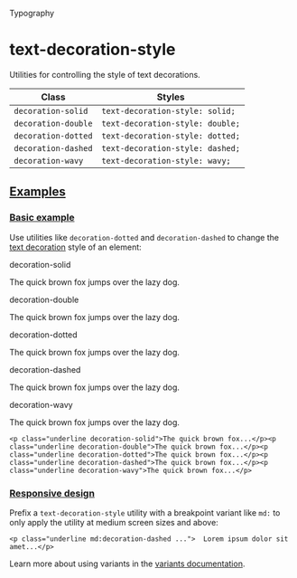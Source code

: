 <!--$-->

<!--/$-->

Typography

# text-decoration-style

Utilities for controlling the style of text decorations.

| Class               | Styles                           |
| ------------------- | -------------------------------- |
| `decoration-solid`  | `text-decoration-style: solid;`  |
| `decoration-double` | `text-decoration-style: double;` |
| `decoration-dotted` | `text-decoration-style: dotted;` |
| `decoration-dashed` | `text-decoration-style: dashed;` |
| `decoration-wavy`   | `text-decoration-style: wavy;`   |

## [Examples](#examples)

### [Basic example](#basic-example)

Use utilities like `decoration-dotted` and `decoration-dashed` to change the [text decoration](/docs/text-decoration-line) style of an element:

decoration-solid

The quick brown fox jumps over the lazy dog.

decoration-double

The quick brown fox jumps over the lazy dog.

decoration-dotted

The quick brown fox jumps over the lazy dog.

decoration-dashed

The quick brown fox jumps over the lazy dog.

decoration-wavy

The quick brown fox jumps over the lazy dog.

```
<p class="underline decoration-solid">The quick brown fox...</p><p class="underline decoration-double">The quick brown fox...</p><p class="underline decoration-dotted">The quick brown fox...</p><p class="underline decoration-dashed">The quick brown fox...</p><p class="underline decoration-wavy">The quick brown fox...</p>
```

### [Responsive design](#responsive-design)

Prefix <!-- -->a<!-- --> `text-decoration-style` utility<!-- --> <!-- -->with a breakpoint variant like `md:` to only apply the utility at <!-- -->medium<!-- --> <!-- -->screen sizes and above:

```
<p class="underline md:decoration-dashed ...">  Lorem ipsum dolor sit amet...</p>
```

Learn more about using variants in the [variants documentation](/docs/hover-focus-and-other-states).

<!--$-->

<!--/$-->
